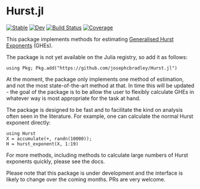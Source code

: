 # Hurst.jl

[![Stable](https://img.shields.io/badge/docs-stable-blue.svg)](https://josephcbradley.github.io/Hurst.jl/stable/)
[![Dev](https://img.shields.io/badge/docs-dev-blue.svg)](https://josephcbradley.github.io/Hurst.jl/dev/)
[![Build Status](https://travis-ci.com/josephcbradley/Hurst.jl.svg?branch=main)](https://travis-ci.com/josephcbradley/Hurst.jl)
[![Coverage](https://codecov.io/gh/josephcbradley/Hurst.jl/branch/main/graph/badge.svg)](https://codecov.io/gh/josephcbradley/Hurst.jl)

This package implements methods for estimating [Generalised Hurst Exponents](https://en.wikipedia.org/wiki/Hurst_exponent#Generalized_exponent) (GHEs).

The package is not yet available on the Julia registry, so add it as follows: 

```
using Pkg; Pkg.add("https://github.com/josephcbradley/Hurst.jl")
```

At the moment, the package only implements one method of estimation, and not the most state-of-the-art method at that. In time this will be updated - the goal of the package is to be allow the user to flexibly calculate GHEs in whatever way is most appropriate for the task at hand.

The package is designed to be fast and to facilitate the kind on analysis often seen in the literature. For example, one can calculate the normal Hurst exponent directly:

```
using Hurst
X = accumulate(+, randn(10000));
H = hurst_exponent(X, 1:19)
```

For more methods, including methods to calculate large numbers of Hurst exponents quickly, please see the docs. 

Please note that this package is under development and the interface is likely to change over the coming months. PRs are very welcome.